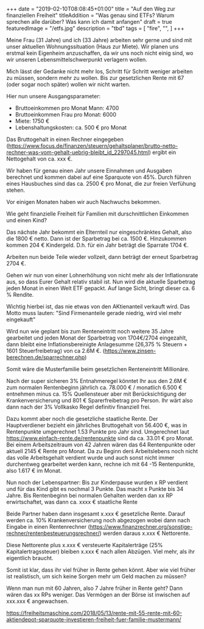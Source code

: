 +++
date = "2019-02-10T08:08:45+01:00"
title = "Auf den Weg zur finanziellen Freiheit"
titleAddition = "Was genau sind ETFs? Warum sprechen alle darüber? Was kann ich damit anfangen"
draft = true
featuredImage = "/etfs.jpg"
description = "tbd"
tags = [
    "fire",
    "",
]
+++


Meine Frau (31 Jahre) und ich (33 Jahre) arbeiten sehr gerne und sind mit unser aktuellen Wohnungssituation (Haus zur Miete).
Wir planen uns erstmal kein Eigenheim anzuschaffen, da wir uns noch nicht einig sind, wo wir unseren
Lebensmittelschwerpunkt verlagern wollen.

Mich lässt der Gedanke nicht mehr los, Schritt für Schritt weniger arbeiten zu müssen, sondern mehr zu wollen.
Bis zur gesetzlichen Rente mit 67 (oder sogar noch später) wollen wir nicht warten.

Hier nun unsere Ausgangsparameter:

- Bruttoeinkommen pro Monat Mann: 4700
- Bruttoeinkommen Frau pro Monat: 6000
- Miete: 1750 €
- Lebenshaltungskosten: ca. 500 € pro Monat

Das Bruttogehalt in einen Rechner eingegeben (https://www.focus.de/finanzen/steuern/gehaltsplaner/brutto-netto-rechner-was-vom-gehalt-uebrig-bleibt_id_2297045.html) ergibt ein Nettogehalt von ca. xxx €.


Wir haben für genau einen Jahr unsere Einnahmen und Ausgaben berechnet und kommen dabei auf eine Sparquote von 45%.
Durch führen eines Hausbuches sind das ca. 2500 € pro Monat, die zur freien Verfühung stehen.

Vor einigen Monaten haben wir auch Nachwuchs bekommen.

Wie geht finanzielle Freiheit für Familien mit durschnittlichen Einkommen und einen Kind?

Das nächste Jahr bekommt ein Elternteil nur eingeschränktes Gehalt, also die 1800 € netto. Dann ist der Sparbetrag bei
ca. 1500 €. Hinzukommen kommen 204 € Kindergeld. D.h. für ein Jahr beträgt die Sparrate 1704 €.

Arbeiten nun beide Teile wieder vollzeit, dann beträgt der erneut Sparbetrag 2704 €.

Gehen wir nun von einer Lohnerhöhung von nicht mehr als der Inflationsrate aus, so dass Eurer Gehalt relativ stabil ist.
Nun wird die aktuelle Sparbetrag jeden Monat in einen Welt ETF gepackt. Auf lange Sicht, bringt dieser ca. 6 % Rendite.

Wichtig hierbei ist, das nie etwas von den AKtienanteil verkauft wird. Das Motto muss lauten: "Sind Firmenanteile gerade niedrig,
wird viel mehr eingekauft"

Wird nun wie geplant bis zum Renteneintritt noch weitere 35 Jahre gearbeitet und jeden Monat der Sparbetrag von
1704€/2704 eingezahlt, dann bleibt eine Inflationsbereinigte Anlagesumme (26,375 % Steuern + 1601 Steuerfreibetrag) von ca 2.6M €.
(https://www.zinsen-berechnen.de/sparrechner.php)

Somit wäre die Musterfamilie beim gesetzlichen Renteneintritt Millionäre.


Nach der super sicheren 3% Entnahmeregel könntet Ihr aus den 2.6M € zum normalen Rentenbeginn jährlich ca. 78.000 € / monatlich 6.500 € entnehmen minus ca. 15% Quellensteuer aber mit Berücksichtigung der Krankenversicherung und 801 € Sparerfreibetrag pro Person. Ihr wärt also dann nach der 3% Vollkasko Regel definitiv finanziell frei.


Dazu kommt aber noch die gesetzliche staatliche Rente. Der Hauptverdiener bezieht ein jährliches Bruttogehalt von 56.400
€, was in Rentenpunkte umgerechnet 1.53 Punkte pro Jahr sind. Umgerechnet laut https://www.einfach-rente.de/rentenpunkte sind da ca. 33.01 € pro Monat.
Bei einem Arbeitszeitraum von 42 Jahren wären das 64 Rentenpunkte oder aktuell 2145 € Rente pro Monat.
Da zu Beginn derś Arbeitslebens noch nicht das volle Arbeitsgehalt verdient wurde und auch sonst nicht immer durchentweg
gearbeitet werden kann, rechne ich mit 64 -15 Rentenpunkte, also 1.617 € im Monat.

Nun noch der Lebenspartner: Bis zur Kinderpause wurden x RP verdient und für das Kind gibt es nochmal 3 Punkte. Das
macht x Punkte bis 34 Jahre. Bis Rentenbeginn bei normalen Gehalten werden dan xx RP erwirtschaftet, was dann ca. xxxx €
staatliche Rente


Beide Partner haben dann insgesamt x.xxx € gesetzliche Rente. Darauf werden ca. 10% Krankenversicherung noch abgezogen
wobei dann nach Eingabe in einen Rentenrechner (https://www.finanzrechner.org/sonstige-rechner/rentenbesteuerungsrechner/) werden daraus
x.xxx € Nettorente.

Diese Nettorente plus x.xxx € versteuerte Kapitalerträge (25% Kapitalertragssteuer) bleiben x.xxx € nach allen Abzügen.
Viel mehr, als ihr eigentlich braucht.

Somit ist klar, dass ihr viel früher in Rente gehen könnt. Aber wie viel früher ist realistisch, um sich keine Sorgen
mehr um Geld machen zu müssen?


Wenn man nun mit 60 Jahren, also 7 Jahre früher in Rente geht? Dann wären das xx RPs weniger. Das Vermögen an der Börse
ist inwischen auf xxx.xxx € angewachsen.


https://freiheitsmaschine.com/2018/05/13/rente-mit-55-rente-mit-60-aktiendepot-sparquote-investieren-freiheit-fuer-familie-mustermann/

